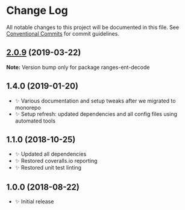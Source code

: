 # Change Log

All notable changes to this project will be documented in this file.
See [Conventional Commits](https://conventionalcommits.org) for commit guidelines.

## [2.0.9](https://gitlab.com/codsen/codsen/compare/ranges-ent-decode@2.0.4...ranges-ent-decode@2.0.9) (2019-03-22)

**Note:** Version bump only for package ranges-ent-decode





## 1.4.0 (2019-01-20)

- ✨ Various documentation and setup tweaks after we migrated to monorepo
- ✨ Setup refresh: updated dependencies and all config files using automated tools

## 1.1.0 (2018-10-25)

- ✨ Updated all dependencies
- ✨ Restored coveralls.io reporting
- ✨ Restored unit test linting

## 1.0.0 (2018-08-22)

- ✨ Initial release
